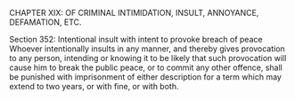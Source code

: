 CHAPTER XIX: OF CRIMINAL INTIMIDATION, INSULT, ANNOYANCE, DEFAMATION, ETC.

Section 352: Intentional insult with intent to provoke breach of peace
Whoever intentionally insults in any manner, and thereby gives provocation to any person, intending or knowing it to be likely that such provocation will cause him to break the public peace, or to commit any other offence, shall be punished with imprisonment of either description for a term which may extend to two years, or with fine, or with both.

